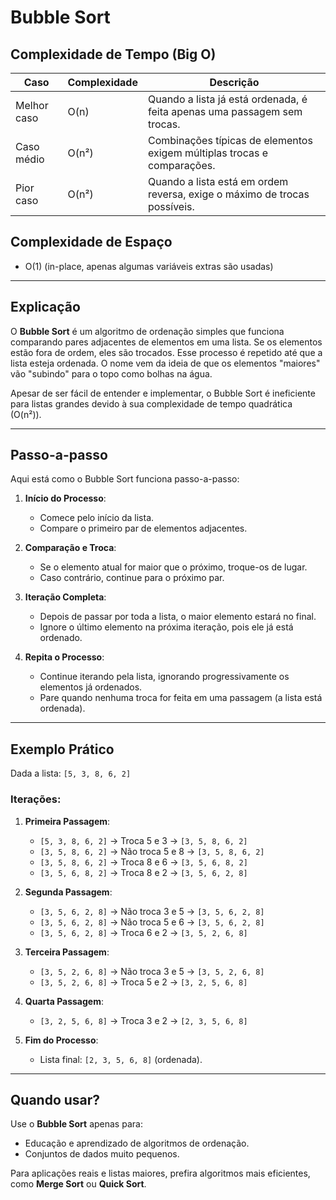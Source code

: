 # Bubble Sort

## Complexidade de Tempo (Big O)

| Caso                    | Complexidade | Descrição                                                                 |
|-------------------------|--------------|---------------------------------------------------------------------------|
| Melhor caso             | O(n)         | Quando a lista já está ordenada, é feita apenas uma passagem sem trocas.  |
| Caso médio              | O(n²)        | Combinações típicas de elementos exigem múltiplas trocas e comparações.   |
| Pior caso               | O(n²)        | Quando a lista está em ordem reversa, exige o máximo de trocas possíveis. |

## Complexidade de Espaço

- O(1) (in-place, apenas algumas variáveis extras são usadas)

---

## Explicação

O **Bubble Sort** é um algoritmo de ordenação simples que funciona comparando pares adjacentes de elementos em uma lista. Se os elementos estão fora de ordem, eles são trocados. Esse processo é repetido até que a lista esteja ordenada. O nome vem da ideia de que os elementos "maiores" vão "subindo" para o topo como bolhas na água.

Apesar de ser fácil de entender e implementar, o Bubble Sort é ineficiente para listas grandes devido à sua complexidade de tempo quadrática (O(n²)).

---

## Passo-a-passo

Aqui está como o Bubble Sort funciona passo-a-passo:

1. **Início do Processo**:
   - Comece pelo início da lista.
   - Compare o primeiro par de elementos adjacentes.

2. **Comparação e Troca**:
   - Se o elemento atual for maior que o próximo, troque-os de lugar.
   - Caso contrário, continue para o próximo par.

3. **Iteração Completa**:
   - Depois de passar por toda a lista, o maior elemento estará no final.
   - Ignore o último elemento na próxima iteração, pois ele já está ordenado.

4. **Repita o Processo**:
   - Continue iterando pela lista, ignorando progressivamente os elementos já ordenados.
   - Pare quando nenhuma troca for feita em uma passagem (a lista está ordenada).

---

## Exemplo Prático

Dada a lista: `[5, 3, 8, 6, 2]`

### Iterações:
1. **Primeira Passagem**:
   - `[5, 3, 8, 6, 2]` → Troca 5 e 3 → `[3, 5, 8, 6, 2]`
   - `[3, 5, 8, 6, 2]` → Não troca 5 e 8 → `[3, 5, 8, 6, 2]`
   - `[3, 5, 8, 6, 2]` → Troca 8 e 6 → `[3, 5, 6, 8, 2]`
   - `[3, 5, 6, 8, 2]` → Troca 8 e 2 → `[3, 5, 6, 2, 8]`

2. **Segunda Passagem**:
   - `[3, 5, 6, 2, 8]` → Não troca 3 e 5 → `[3, 5, 6, 2, 8]`
   - `[3, 5, 6, 2, 8]` → Não troca 5 e 6 → `[3, 5, 6, 2, 8]`
   - `[3, 5, 6, 2, 8]` → Troca 6 e 2 → `[3, 5, 2, 6, 8]`

3. **Terceira Passagem**:
   - `[3, 5, 2, 6, 8]` → Não troca 3 e 5 → `[3, 5, 2, 6, 8]`
   - `[3, 5, 2, 6, 8]` → Troca 5 e 2 → `[3, 2, 5, 6, 8]`

4. **Quarta Passagem**:
   - `[3, 2, 5, 6, 8]` → Troca 3 e 2 → `[2, 3, 5, 6, 8]`

5. **Fim do Processo**:
   - Lista final: `[2, 3, 5, 6, 8]` (ordenada).
  
---

## Quando usar?

Use o **Bubble Sort** apenas para:
   - Educação e aprendizado de algoritmos de ordenação.
   - Conjuntos de dados muito pequenos.

Para aplicações reais e listas maiores, prefira algoritmos mais eficientes, como **Merge Sort** ou **Quick Sort**.

